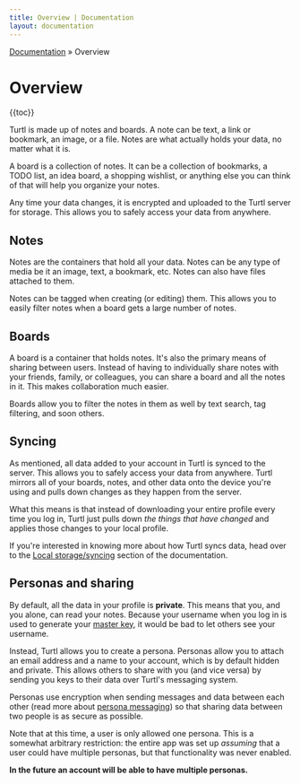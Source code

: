 ```yaml
---
title: Overview | Documentation
layout: documentation
---
```


<div class="breadcrumb">
    <a href="/docs">Documentation</a> &raquo;
    Overview
</div>

# Overview
{{toc}}

Turtl is made up of notes and boards. A note can be text, a link or bookmark, an
image, or a file. Notes are what actually holds your data, no matter what it is.

A board is a collection of notes. It can be a collection of bookmarks, a TODO
list, an idea board, a shopping wishlist, or anything else you can think of that
will help you organize your notes.

Any time your data changes, it is encrypted and uploaded to the Turtl server for
storage. This allows you to safely access your data from anywhere.

## Notes
Notes are the containers that hold all your data. Notes can be any type of media
be it an image, text, a bookmark, etc. Notes can also have files attached to
them.

Notes can be tagged when creating (or editing) them. This allows you to easily
filter notes when a board gets a large number of notes.

## Boards
A board is a container that holds notes. It's also the primary means of sharing
between users. Instead of having to individually share notes with your friends,
family, or colleagues, you can share a board and all the notes in it. This makes
collaboration much easier.

Boards allow you to filter the notes in them as well by text search, tag
filtering, and soon others.

## Syncing
As mentioned, all data added to your account in Turtl is synced to the server.
This allows you to safely access your data from anywhere. Turtl mirrors all of
your boards, notes, and other data onto the device you're using and pulls down
changes as they happen from the server.

What this means is that instead of downloading your entire profile every time
you log in, Turtl just pulls down *the things that have changed* and applies
those changes to your local profile.

If you're interested in knowing more about how Turtl syncs data, head over to
the [Local storage/syncing](/docs/clients/core/local_db) section of the
documentation.

## Personas and sharing
By default, all the data in your profile is __private__. This means that you,
and you alone, can read your notes. Because your username when you log in is
used to generate your [master key](/docs/security#keys-and-sharing), it would be
bad to let others see your username.

Instead, Turtl allows you to create a persona. Personas allow you to attach an
email address and a name to your account, which is by default hidden and
private. This allows others to share with you (and vice versa) by sending you
keys to their data over Turtl's messaging system.

Personas use encryption when sending messages and data between each other (read
more about [persona messaging](/docs/security#keys-and-sharing)) so that sharing
data between two people is as secure as possible.

Note that at this time, a user is only allowed one persona. This is a somewhat
arbitrary restriction: the entire app was set up *assuming* that a user could
have multiple personas, but that functionality was never enabled.

__In the future an account will be able to have multiple personas.__

